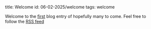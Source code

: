 title: Welcome
id: 06-02-2025/welcome
tags: welcome

Welcome to the <u>first</u> blog entry of hopefully many to come.
Feel free to follow the <a href="rss.xml">RSS feed</a>